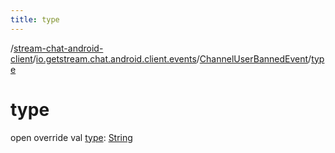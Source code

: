 ```yaml
---
title: type
---
```

/[stream-chat-android-client](../../index.md)/[io.getstream.chat.android.client.events](../index.md)/[ChannelUserBannedEvent](index.md)/[type](type.md)  
  
  
  
# type  
open override val [type](type.md): [String](https://kotlinlang.org/api/latest/jvm/stdlib/kotlin/-string/index.html)

